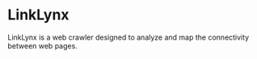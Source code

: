# LinkLynx
LinkLynx is a web crawler designed to analyze and map the connectivity between web pages.
